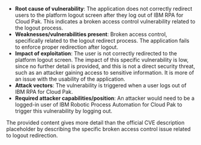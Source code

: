 - **Root cause of vulnerability**: The application does not correctly redirect users to the platform logout screen after they log out of IBM RPA for Cloud Pak. This indicates a broken access control vulnerability related to the logout process.
- **Weaknesses/vulnerabilities present**: Broken access control, specifically related to the logout redirect process. The application fails to enforce proper redirection after logout.
- **Impact of exploitation**: The user is not correctly redirected to the platform logout screen. The impact of this specific vulnerability is low, since no further detail is provided, and this is not a direct security threat, such as an attacker gaining access to sensitive information. It is more of an issue with the usability of the application.
- **Attack vectors**: The vulnerability is triggered when a user logs out of IBM RPA for Cloud Pak.
- **Required attacker capabilities/position**: An attacker would need to be a logged-in user of IBM Robotic Process Automation for Cloud Pak to trigger this vulnerability by logging out.

The provided content gives more detail than the official CVE description placeholder by describing the specific broken access control issue related to logout redirection.